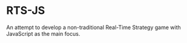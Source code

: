 # RTS-JS
An attempt to develop a non-traditional Real-Time Strategy game with JavaScript as the main focus.
